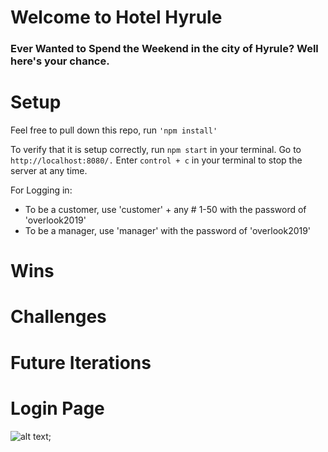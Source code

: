 # Welcome to Hotel Hyrule

### Ever Wanted to Spend the Weekend in the city of Hyrule? Well here's your chance.

# Setup

Feel free to pull down this repo, run `'npm install' `

To verify that it is setup correctly, run `npm start` in your terminal. Go to ` http://localhost:8080/. ` Enter ` control + c ` in your terminal to stop the server at any time.

For Logging in:

- To be a customer, use 'customer' + any # 1-50 with the password of 'overlook2019'
- To be a manager, use 'manager' with the password of 'overlook2019'

# Wins

# Challenges

# Future Iterations

# Login Page
![alt text](https://media.giphy.com/media/TgruqCxRx72VDxPzcv/giphy.gif "Logo Title Text 1");
